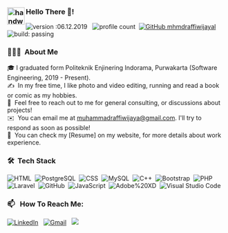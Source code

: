 ### <img alt="handwavegif" src="https://user-images.githubusercontent.com/999.gif" width='40' align="left"/> Hello There 👋!
![version :06.12.2019](https://img.shields.io/badge/version-06.12.2019-informational) &nbsp;
![profile count](https://komarev.com/ghpvc/?username=mhmdraffiwijaya&color=red)&nbsp;
[![GitHub mhmdraffiwijayal](https://img.shields.io/github/followers/mhmdraffiwijaya?label=follow&style=social)](https://github.com/mhmdraffiwijayal)&nbsp;
![build: passing](https://img.shields.io/badge/build-passing-success)
### 👨🏻‍💻 &nbsp;About Me

🎓&nbsp;I graduated form Politeknik Enjinering Indorama, Purwakarta (Software Engineering, 2019 - Present).\
✍️ &nbsp;In my free time, I like photo and video editing, running and read a book or comic as my hobbies.\
💬 &nbsp;Feel free to reach out to me for general consulting, or discussions about projects!\
✉️ &nbsp;You can email me at muhammadraffiwijaya@gmail.com. I'll try to respond as soon as possible!\
📄 &nbsp;You can check my [Resume] on my website, for more details about work experience.

### 🛠 &nbsp;Tech Stack 

![HTML](https://img.shields.io/badge/-HTML-05122A?style=flat&logo=HTML5)&nbsp;
![PostgreSQL](https://img.shields.io/badge/-PostgreSQL-05122A?style=flat&logo=postgresql&logoColor=005C84)&nbsp;
![CSS](https://img.shields.io/badge/-CSS-05122A?style=flat&logo=CSS3&logoColor=1572B6)&nbsp;
![MySQL](https://img.shields.io/badge/-MySQL-05122A?style=flat&logo=mysql&logoColor=005C84)&nbsp;
![C++](https://img.shields.io/badge/-C++-05122A?style=flat&logo=C%2B%2B&logoColor=00599C)&nbsp;
![Bootstrap](https://img.shields.io/badge/-Bootstrap-05122A?style=flat&logo=bootstrap&logoColor=563D7C)&nbsp;
![PHP](https://img.shields.io/badge/-PHP-05122A?style=flat&logo=php&logoColor=777BB4)\
![Laravel](https://img.shields.io/badge/-Laravel-05122A?style=flat&logo=laravel&logoColor=FF2D20)&nbsp;
![GitHub](https://img.shields.io/badge/-GitHub-05122A?style=flat&logo=github)&nbsp;
![JavaScript](https://img.shields.io/badge/-JavaScript-05122A?style=flat&logo=javascript)&nbsp;
![Adobe%20XD](https://img.shields.io/badge/-Adobe%20XD-05122A?style=flat&logo=Adobe%20XD&logoColor=#FF61F6)&nbsp;
![Visual Studio Code](https://img.shields.io/badge/-Visual%20Studio%20Code-05122A?style=flat&logo=visual-studio-code&logoColor=007ACC)&nbsp;

### 📫 &nbsp; How To Reach Me:


<a href="https://www.linkedin.com/in//"><img alt="LinkedIn" src="https://img.shields.io/badge/LinkedIn%20-%230077B5.svg?&style=flat&logo=linkedin&logoColor=white"/></a> &nbsp;
<a href="mailto:muhammadraffiwijaya@gmail.com"><img alt="Gmail" src="https://img.shields.io/badge/Gmail-D14836?style=flat&logo=gmail&logoColor=white" /></a> &nbsp;
<a href="https://instagram.com/jimmynitroon"><img src="https://img.shields.io/badge/-Instagram-E4405F?style=flat&logo=Instagram&logoColor=white"/></a> &nbsp;

<!--
**mhmdraffiwijaya/mhmdraffiwijaya** is a ✨ _special_ ✨ repository because its `README.md` (this file) appears on your GitHub profile.

Here are some ideas to get you started:

- 🔭 I’m currently working on ...
- 🌱 I’m currently learning ...
- 👯 I’m looking to collaborate on ...
- 🤔 I’m looking for help with ...
- 💬 Ask me about ...
- 📫 How to reach me: ...
- 😄 Pronouns: ...
- ⚡ Fun fact: ...
-->
